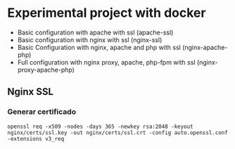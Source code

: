 # Experimental project with docker
- Basic configuration with apache with ssl (apache-ssl)
- Basic configuration with nginx with ssl (nginx-ssl)
- Basic Configuration with nginx, apache and php with ssl (nginx-apache-php)
- Full configuration with nginx proxy, apache, php-fpm with ssl (nginx-proxy-apache-php)

## Nginx SSL
### Generar certificado
`openssl req -x509 -nodes -days 365 -newkey rsa:2048 -keyout nginx/certs/ssl.key -out nginx/certs/ssl.crt -config auto.openssl.conf -extensions v3_req`
